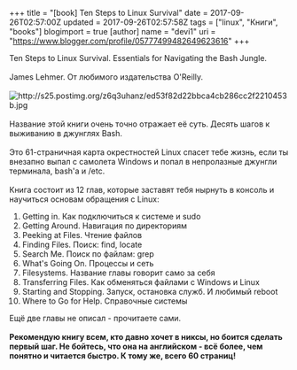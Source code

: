 +++
title = "[book] Ten Steps to Linux Survival"
date = 2017-09-26T02:57:00Z
updated = 2017-09-26T02:57:58Z
tags = ["linux", "Книги", "books"]
blogimport = true 
[author]
	name = "devi1"
	uri = "https://www.blogger.com/profile/05777499482649623616"
+++

Ten Steps to Linux Survival. Essentials for Navigating the Bash Jungle.<br /><br />James Lehmer. От любимого издательства O'Reilly.<br /><br /><img alt="http://s25.postimg.org/z6q3uhanz/ed53f82d22bbca4cb286cc2f2210453b.jpg" src="http://s25.postimg.org/z6q3uhanz/ed53f82d22bbca4cb286cc2f2210453b.jpg" /><br /><br />Название этой книги очень точно отражает её суть. Десять шагов к выживанию в джунглях Bash.<br /><br />Это 61-страничная карта окрестностей Linux спасет тебе жизнь, если ты внезапно выпал с самолета Windows и попал в непролазные джунгли терминала, bash'a и /etc.<br /><br />Книга состоит из 12 глав, которые заставят тебя нырнуть в консоль и научиться основам обращения с Linux:<br /><ol><li>Getting in. Как подключиться к системе и sudo</li><li>Getting Around. Навигация по директориям</li><li>Peeking at Files. Чтение файлов</li><li>Finding Files. Поиск: find, locate</li><li>Search Me. Поиск по файлам: grep</li><li>What's Going On. Процессы и сеть</li><li>Filesystems. Название главы говорит само за себя</li><li>Transferring Files. Как обменяться файлами с Windows и Linux</li><li>Starting and Stopping. Запуск, остановка служб. И любимый reboot</li><li>Where to Go for Help. Справочные системы</li></ol>Ещё две главы не описал - прочитаете сами.<br /><b><br /></b><b>Рекомендую книгу всем, кто давно хочет в никсы, но боится сделать первый шаг. Не бойтесь, что она на английском - всё более, чем понятно и читается быстро. К тому же, всего 60 страниц!</b><br /><br />
